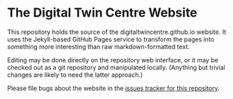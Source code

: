 # The Digital Twin Centre Website

This repository holds the source of the digitaltwincentre.github.io website.  It uses the Jekyll-based GitHub Pages service to transform the pages into something more interesting than raw markdown-formatted text.

Editing may be done directly on the repository web interface, or it may be checked out as a git repository and manipulated locally.  (Anything but trivial changes are likely to need the latter approach.)

Please file bugs about the website in the [issues tracker for this repository](https://github.com/digitaltwincentre/overturetool.github.io/issues).
